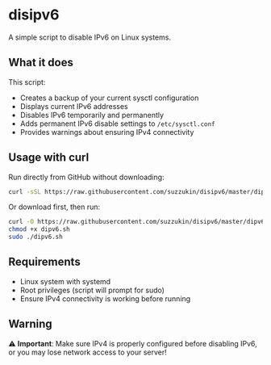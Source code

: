 # disipv6

A simple script to disable IPv6 on Linux systems.

## What it does

This script:
- Creates a backup of your current sysctl configuration
- Displays current IPv6 addresses
- Disables IPv6 temporarily and permanently
- Adds permanent IPv6 disable settings to `/etc/sysctl.conf`
- Provides warnings about ensuring IPv4 connectivity

## Usage with curl

Run directly from GitHub without downloading:

```bash
curl -sSL https://raw.githubusercontent.com/suzzukin/disipv6/master/dipv6.sh | sudo bash
```

Or download first, then run:

```bash
curl -O https://raw.githubusercontent.com/suzzukin/disipv6/master/dipv6.sh
chmod +x dipv6.sh
sudo ./dipv6.sh
```

## Requirements

- Linux system with systemd
- Root privileges (script will prompt for sudo)
- Ensure IPv4 connectivity is working before running

## Warning

⚠️ **Important**: Make sure IPv4 is properly configured before disabling IPv6, or you may lose network access to your server!
